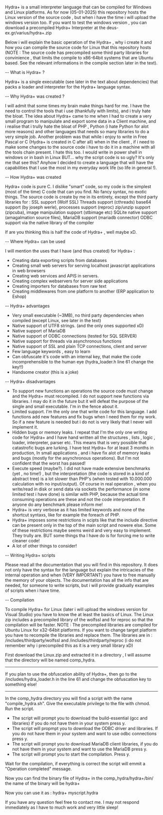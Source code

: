 Hydra+ is a small interpreter language that can be compiled for Windows and Linux platforms.
As for now (05-01-2025) this repository hosts the Linux version of the source code , but when i have the 
time i will upload the windows version too. If you want to test the windows version , you can download a precompiled 
Hydra+ Interpreter at the deus-ex.gr/varius/hydra+.zip

Below i will explain the basic operation of the Hydra+ , why i create it and how you can compile the source code for Linux 
that this repository hosts (NOTE : The source code has precompiled some third party libraries for convinience , that limits the compile to x86-64bit systems that are Ubuntu based.
See the relevant informations in the compile section later in the text).

-- What is Hydra+ ? 

Hydra+ is a single executable (see later in the text about dependencies) that packs a loader and interpreter for the Hydra+ language syntax.

-- Why Hydra+ was created ?

I will admit that some times my brain make things hard for me. I have the need to control the tools that i use (thankfully with limits), and
i truly hate the bloat. The idea about Hydra+ came to me when I had to create a very small program to manipulate and export some data in a Client machine, and i realise
that i trully hate the bloat of PHP , Python (i hate Python for alot more reasons) and other languages that needs so many libraries to do 
a very simple job. Another problem was that while i enjoy to write in Free Pascal or C (Hydra+ is created in C after all) when in the client , if i need to make some changes 
to the source code i have to do it in a machine with all the tools chain present. I hate this too. I would write in power shell in windows or 
in bash in Linux BUT... why the script code is so ugly? It's only me that see this? Anyhow I decided to create a language that will have the capabilities that
I use the most in my everyday work life (so life in general !).

-- How Hydra+ was created

Hydra+ code is pure C. I dislike "smart" code, so my code is the simplest (most of the time) C code that can you find. No fancy syntax, no exotic things.
The source code is create by me in its entirety, except the third party libraries for :
SSL support (Wolf SSL) 
Threads support (cthreads)
base64 support (by joseph werle),
processes support (reproc)
zip/unzip support (zipcuba),
image manipulation support (stbimage etc)
SQLite native support (amagalmation source files),
MariaDB support (mariadb connector)
ODBC support via the native library of the compiler

If are you thinking this is half the code of Hydra+ , well maybe xD.

-- Where Hydra+ can be used

I will mention the uses that I have (and thus created) for Hydra+ :
- Creating data exporting scripts from databases
- Creating small web servers for serving localhost javascript applications in web browsers
- Creating web services and APIS in servers.
- Creating complex webservers for server side applications
- Creating importers for databases from raw text
- Creating middlewares from one platform to another (ERP application to Eshop)

-- Hydra+ advantages

- Very small executable (~3MB), no third party dependencies when compiled (except Linux, see later in the text)
- Native support of UTF8 strings. (and the only ones supported xD) 
- Native support of MariaDB
- Native support of ODBC connections (tested for SQL SERVER)
- Native support for threads via asynchronous functions
- Native support of SSL and plain TCP connections, client and server
- Few language keywords , easy to learn
- Can obfuscate it's code with an internal key, that make the code incomprehensible to the human eye (hydra_loader.h line 61 change the key!!)
- Handsome creator (this is a joke)

-- Hydra+ disadvantages

- To support new functions an operations the source code must change and the Hydra+ must recompiled.
  I do not support new functions via libraries. I may do it in the future but it will defeat the purpose of the
  single and small executable. I'm in the fence about it.
- Limited support. I'm the only one that write code for this language. I add functions add new features and fix bugs
  when I need them for my work. So if a new feature is needed but i do not is very likely that I never will implement it.
- Hidden bugs or memory leaks. I repeat that I'm the only one writing code for Hydra+ and I have hand written all the structures , lists ,
  logic , loader, interpreter, parser etc. This means that is very possible that catastrofic bugs are lurking. I have test Hydra+ for at least 3
  months in production, In small applications , and i have fix alot of memory leaks and bugs (mostly for the asynchronous operations). But
  I'm not confident that the worst has passed!
- Execute speed (maybe?). I did not have made extensive benchmarks (yet , no time!) , but the interpretation (the code is stored in a kind of abstract tree)
  is a lot slower than PHP's (when tested with 10.000.000 calculation with no input/output). Of course in real operation , when you write/read in disk or send data via sockets
  the performance (in some limited test i have done) is similar with PHP, because the actual time consuming operations are these and not
  the code interpretation. If anyone do any benchmark please inform me! 
- Hydra+ is very verbose as it has limited keywords and none of the shortcut syntaxs, like for example the foreach of PHP. 
- Hydra+ imposes some restrictions in scipts like that the include directive can be present only in the top of the main script and nowere else.
  Some of these restrictions maybe seems weird and very easy to implement. They trully are. BUT some things tha I have do is for forcing me to write cleaner code! 
- A lot of other things to consider!

-- Writing Hydra+ scripts

Please read all the documentation that you will find in this repository. It does not only have the syntax for the language but explain the intricacies
of the internal operation and when (VERY IMPORTANT) you have to free manually the memory of your objects.
The documentation has all the info that are needed, for someone to write scripts, but i will provide gradually examples of scripts when i have time. 

-- Compilation

To compile Hydra+ for Linux (later i will upload the windows version for Visual Studio) you have to know
the at least the basics of Linux.
The Linux zip includes a precompiled library of the wolfssl and for reproc so that the compilation will be faster.
NOTE : The precompiled libraries are compiled for Ubuntu Linux for x32-64bit platforms. If you want to change 
target platform you have to recompile the libraries and replace them. The libraries are  in :
/includes/thirdparty/wolfssl
and
/includes/thirdparty/reproc (i do not remember why i precompiled this as it is a very small library xD)

First download the Linux.zip and extracted it in a directory , I will assume that the directory will be named comp_hydra.

***
If you plan to use the obfuscation ability of Hydra+, then go to the /includes/hydra_loader.h in the line 61 and change the obfuscation key to something else!  
***

In the comp_hydra directory you will find a script with the name "compile_hydra.sh". Give the executable privilege to the file with chmod.
Run the script. 
- The script will prompt you to download the build-essential (gcc and libraries) if you do not have them in your system
press y.
- The script will propmpt you to download the ODBC driver and libraries. If you do not have them in your system and want to use odbc connections
  press y.
- The script will prompt you to download MariaDB client libraries, if you do not have them in your system and want to use the MariaDB
  press y.
- The script will prompt you to start the compilation. Press y.

Wait for the compilation, if everything is correct the script will emmit a "Operation completed" message.

Now you can find the binary file of Hydra+ in the comp_hydra/hydra+/bin/
the name of the binary will be hydra+

Now you can use it as :  hydra+ myscript.hydra


If you have any question feel free to contact me. I may not respond immediately as I have to much work and very little sleep! 







